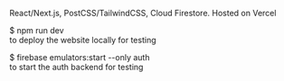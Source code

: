 React/Next.js, PostCSS/TailwindCSS, Cloud Firestore. Hosted on Vercel

$ npm run dev  
to deploy the website locally for testing

$ firebase emulators:start --only auth  
to start the auth backend for testing
